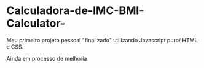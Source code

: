 # Calculadora-de-IMC-BMI-Calculator-
Meu primeiro projeto pessoal "finalizado" utilizando Javascript puro/ HTML e CSS.

Ainda em processo de melhoria
